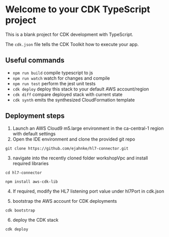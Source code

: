 # Welcome to your CDK TypeScript project

This is a blank project for CDK development with TypeScript.

The `cdk.json` file tells the CDK Toolkit how to execute your app.

## Useful commands

* `npm run build`   compile typescript to js
* `npm run watch`   watch for changes and compile
* `npm run test`    perform the jest unit tests
* `cdk deploy`      deploy this stack to your default AWS account/region
* `cdk diff`        compare deployed stack with current state
* `cdk synth`       emits the synthesized CloudFormation template

## Deployment steps

1. Launch an AWS Cloud9 m5.large environment in the ca-central-1 region with default settings
2. Open the IDE environment and clone the provided git repo
```
git clone https://github.com/ejahnke/hl7-connector.git
```
3. navigate into the recently cloned folder workshopVpc and install required libraries
```
cd hl7-connector
```
```
npm install aws-cdk-lib
```
4. If required, modify the HL7 listening port value under hl7Port in cdk.json
   
5. bootstrap the AWS account for CDK deployments
```
cdk bootstrap
```
6. deploy the CDK stack
```
cdk deploy
```

